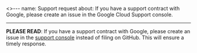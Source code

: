 <>---
name: Support request
about: If you have a support contract with Google, please create an issue in the Google Cloud Support console.

---

**PLEASE READ**: If you have a support contract with Google, please create an issue in the [support console](https://cloud.google.com/support/) instead of filing on GitHub. This will ensure a timely response.
